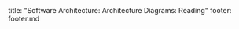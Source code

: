 <frontmatter>
title: "Software Architecture: Architecture Diagrams: Reading"
footer: footer.md
</frontmatter>

<include src="navbar.md" boilerplate />

<include src="unit-inPage-asFlat.md" boilerplate />